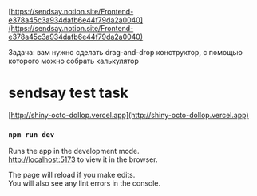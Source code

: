 [https://sendsay.notion.site/Frontend-e378a45c3a934dafb6e44f79da2a0040](https://sendsay.notion.site/Frontend-e378a45c3a934dafb6e44f79da2a0040)

Задача: вам нужно сделать drag-and-drop конструктор, с помощью которого можно собрать калькулятор
# sendsay test task

[http://shiny-octo-dollop.vercel.app](http://shiny-octo-dollop.vercel.app)

### `npm run dev`

Runs the app in the development mode.\
[http://localhost:5173](http://localhost:3000) to view it in the browser.

The page will reload if you make edits.\
You will also see any lint errors in the console.
